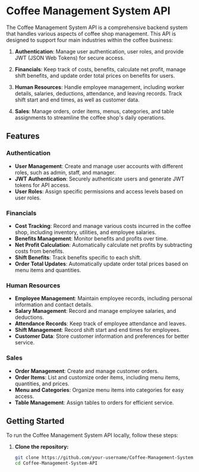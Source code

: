 # Coffee Management System API

The Coffee Management System API is a comprehensive backend system that handles various aspects of coffee shop management. This API is designed to support four main industries within the coffee business:

1. **Authentication**: Manage user authentication, user roles, and provide JWT (JSON Web Tokens) for secure access.

2. **Financials**: Keep track of costs, benefits, calculate net profit, manage shift benefits, and update order total prices on benefits for users.

3. **Human Resources**: Handle employee management, including worker details, salaries, deductions, attendance, and leaving records. Track shift start and end times, as well as customer data.

4. **Sales**: Manage orders, order items, menus, categories, and table assignments to streamline the coffee shop's daily operations.

## Features

### Authentication

- **User Management**: Create and manage user accounts with different roles, such as admin, staff, and manager.
- **JWT Authentication**: Securely authenticate users and generate JWT tokens for API access.
- **User Roles**: Assign specific permissions and access levels based on user roles.

### Financials

- **Cost Tracking**: Record and manage various costs incurred in the coffee shop, including inventory, utilities, and employee salaries.
- **Benefits Management**: Monitor benefits and profits over time.
- **Net Profit Calculation**: Automatically calculate net profits by subtracting costs from benefits.
- **Shift Benefits**: Track benefits specific to each shift.
- **Order Total Updates**: Automatically update order total prices based on menu items and quantities.

### Human Resources

- **Employee Management**: Maintain employee records, including personal information and contact details.
- **Salary Management**: Record and manage employee salaries, and deductions.
- **Attendance Records**: Keep track of employee attendance and leaves.
- **Shift Management**: Record shift start and end times for employees.
- **Customer Data**: Store customer information and preferences for better service.

### Sales

- **Order Management**: Create and manage customer orders.
- **Order Items**: List and customize order items, including menu items, quantities, and prices.
- **Menu and Categories**: Organize menu items into categories for easy access.
- **Table Management**: Assign tables to orders for efficient service.

## Getting Started

To run the Coffee Management System API locally, follow these steps:

1. **Clone the repository:**

   ```bash
   git clone https://github.com/your-username/Coffee-Management-System-API.git
   cd Coffee-Management-System-API

